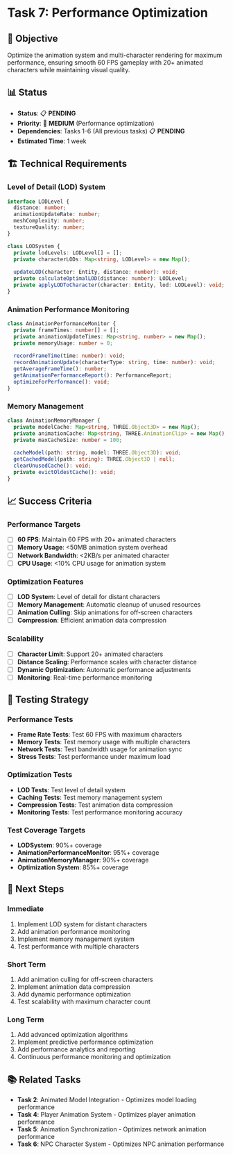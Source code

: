 # Task 7: Performance Optimization

## 🎯 **Objective**
Optimize the animation system and multi-character rendering for maximum performance, ensuring smooth 60 FPS gameplay with 20+ animated characters while maintaining visual quality.

## 📊 **Status**
- **Status**: 📋 **PENDING**
- **Priority**: 🔵 **MEDIUM** (Performance optimization)
- **Dependencies**: Tasks 1-6 (All previous tasks) 📋 **PENDING**
- **Estimated Time**: 1 week

## 🏗️ **Technical Requirements**

### **Level of Detail (LOD) System**
```typescript
interface LODLevel {
  distance: number;
  animationUpdateRate: number;
  meshComplexity: number;
  textureQuality: number;
}

class LODSystem {
  private lodLevels: LODLevel[] = [];
  private characterLODs: Map<string, LODLevel> = new Map();
  
  updateLOD(character: Entity, distance: number): void;
  private calculateOptimalLOD(distance: number): LODLevel;
  private applyLODToCharacter(character: Entity, lod: LODLevel): void;
}
```

### **Animation Performance Monitoring**
```typescript
class AnimationPerformanceMonitor {
  private frameTimes: number[] = [];
  private animationUpdateTimes: Map<string, number> = new Map();
  private memoryUsage: number = 0;
  
  recordFrameTime(time: number): void;
  recordAnimationUpdate(characterType: string, time: number): void;
  getAverageFrameTime(): number;
  getAnimationPerformanceReport(): PerformanceReport;
  optimizeForPerformance(): void;
}
```

### **Memory Management**
```typescript
class AnimationMemoryManager {
  private modelCache: Map<string, THREE.Object3D> = new Map();
  private animationCache: Map<string, THREE.AnimationClip> = new Map();
  private maxCacheSize: number = 100;
  
  cacheModel(path: string, model: THREE.Object3D): void;
  getCachedModel(path: string): THREE.Object3D | null;
  clearUnusedCache(): void;
  private evictOldestCache(): void;
}
```

## 📈 **Success Criteria**

### **Performance Targets**
- [ ] **60 FPS**: Maintain 60 FPS with 20+ animated characters
- [ ] **Memory Usage**: <50MB animation system overhead
- [ ] **Network Bandwidth**: <2KB/s per animated character
- [ ] **CPU Usage**: <10% CPU usage for animation system

### **Optimization Features**
- [ ] **LOD System**: Level of detail for distant characters
- [ ] **Memory Management**: Automatic cleanup of unused resources
- [ ] **Animation Culling**: Skip animations for off-screen characters
- [ ] **Compression**: Efficient animation data compression

### **Scalability**
- [ ] **Character Limit**: Support 20+ animated characters
- [ ] **Distance Scaling**: Performance scales with character distance
- [ ] **Dynamic Optimization**: Automatic performance adjustments
- [ ] **Monitoring**: Real-time performance monitoring

## 🧪 **Testing Strategy**

### **Performance Tests**
- **Frame Rate Tests**: Test 60 FPS with maximum characters
- **Memory Tests**: Test memory usage with multiple characters
- **Network Tests**: Test bandwidth usage for animation sync
- **Stress Tests**: Test performance under maximum load

### **Optimization Tests**
- **LOD Tests**: Test level of detail system
- **Caching Tests**: Test memory management system
- **Compression Tests**: Test animation data compression
- **Monitoring Tests**: Test performance monitoring accuracy

### **Test Coverage Targets**
- **LODSystem**: 90%+ coverage
- **AnimationPerformanceMonitor**: 95%+ coverage
- **AnimationMemoryManager**: 90%+ coverage
- **Optimization System**: 85%+ coverage

## 🚀 **Next Steps**

### **Immediate**
1. Implement LOD system for distant characters
2. Add animation performance monitoring
3. Implement memory management system
4. Test performance with multiple characters

### **Short Term**
1. Add animation culling for off-screen characters
2. Implement animation data compression
3. Add dynamic performance optimization
4. Test scalability with maximum character count

### **Long Term**
1. Add advanced optimization algorithms
2. Implement predictive performance optimization
3. Add performance analytics and reporting
4. Continuous performance monitoring and optimization

## 📚 **Related Tasks**
- **Task 2**: Animated Model Integration - Optimizes model loading performance
- **Task 4**: Player Animation System - Optimizes player animation performance
- **Task 5**: Animation Synchronization - Optimizes network animation performance
- **Task 6**: NPC Character System - Optimizes NPC animation performance 